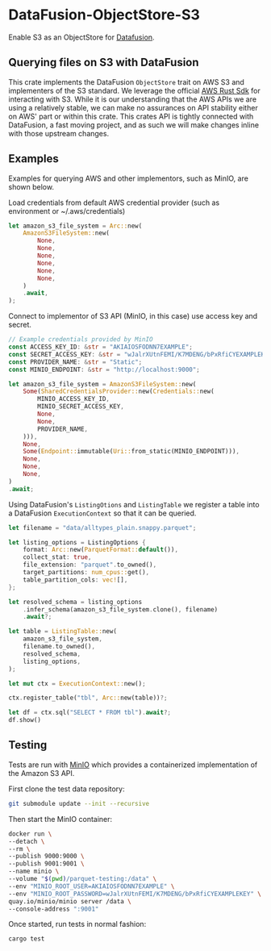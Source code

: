 # DataFusion-ObjectStore-S3

Enable S3 as an ObjectStore for [Datafusion](https://github.com/apache/arrow-datafusion).

## Querying files on S3 with DataFusion

This crate implements the DataFusion `ObjectStore` trait on AWS S3 and implementers of the S3 standard. We leverage the official [AWS Rust Sdk](https://github.com/awslabs/aws-sdk-rust) for interacting with S3. While it is our understanding that the AWS APIs we are using a relatively stable, we can make no assurances on API stability either on AWS' part or within this crate. This crates API is tightly connected with DataFusion, a fast moving project, and as such we will make changes inline with those upstream changes.

## Examples

Examples for querying AWS and other implementors, such as MinIO, are shown below.

Load credentials from default AWS credential provider (such as environment or ~/.aws/credentials)

```rust
let amazon_s3_file_system = Arc::new(
    AmazonS3FileSystem::new(
        None,
        None,
        None,
        None,
        None,
        None,
    )
    .await,
);
```

Connect to implementor of S3 API (MinIO, in this case) use access key and secret.

```rust
// Example credentials provided by MinIO
const ACCESS_KEY_ID: &str = "AKIAIOSFODNN7EXAMPLE";
const SECRET_ACCESS_KEY: &str = "wJalrXUtnFEMI/K7MDENG/bPxRfiCYEXAMPLEKEY";
const PROVIDER_NAME: &str = "Static";
const MINIO_ENDPOINT: &str = "http://localhost:9000";

let amazon_s3_file_system = AmazonS3FileSystem::new(
    Some(SharedCredentialsProvider::new(Credentials::new(
        MINIO_ACCESS_KEY_ID,
        MINIO_SECRET_ACCESS_KEY,
        None,
        None,
        PROVIDER_NAME,
    ))),
    None,
    Some(Endpoint::immutable(Uri::from_static(MINIO_ENDPOINT))),
    None,
    None,
    None,
)
.await;
```

Using DataFusion's `ListingOtions` and `ListingTable` we register a table into a DataFusion `ExecutionContext` so that it can be queried.

```rust
let filename = "data/alltypes_plain.snappy.parquet";

let listing_options = ListingOptions {
    format: Arc::new(ParquetFormat::default()),
    collect_stat: true,
    file_extension: "parquet".to_owned(),
    target_partitions: num_cpus::get(),
    table_partition_cols: vec![],
};

let resolved_schema = listing_options
    .infer_schema(amazon_s3_file_system.clone(), filename)
    .await?;

let table = ListingTable::new(
    amazon_s3_file_system,
    filename.to_owned(),
    resolved_schema,
    listing_options,
);

let mut ctx = ExecutionContext::new();

ctx.register_table("tbl", Arc::new(table))?;

let df = ctx.sql("SELECT * FROM tbl").await?;
df.show()
```

## Testing

Tests are run with [MinIO](https://min.io/) which provides a containerized implementation of the Amazon S3 API.

First clone the test data repository:

```bash
git submodule update --init --recursive
```

Then start the MinIO container:

```bash
docker run \
--detach \
--rm \
--publish 9000:9000 \
--publish 9001:9001 \
--name minio \
--volume "$(pwd)/parquet-testing:/data" \
--env "MINIO_ROOT_USER=AKIAIOSFODNN7EXAMPLE" \
--env "MINIO_ROOT_PASSWORD=wJalrXUtnFEMI/K7MDENG/bPxRfiCYEXAMPLEKEY" \
quay.io/minio/minio server /data \
--console-address ":9001"
```

Once started, run tests in normal fashion:

```bash
cargo test
```
